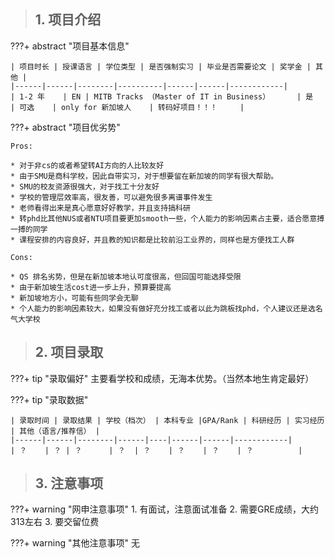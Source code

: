 > ## **1. 项目介绍**

???+ abstract "项目基本信息" 

    | 项目时长 | 授课语言 | 学位类型 | 是否强制实习 | 毕业是否需要论文 | 奖学金 | 其他 |
    |------|------|--------|----------|------|------|------------|
    | 1-2 年    | EN | MITB Tracks （Master of IT in Business）      | 是      | 可选    | only for 新加坡人    | 转码好项目！！！     |

???+ abstract "项目优劣势" 

    Pros:

    * 对于非cs的或者希望转AI方向的人比较友好
    * 由于SMU是商科学校，因此自带实习，对于想要留在新加坡的同学有很大帮助。
    * SMU的校友资源很强大，对于找工十分友好
    * 学校的管理层效率高，很友善，可以避免很多离谱事件发生
    * 老师看得出来是真心愿意好好教学，并且支持搞科研
    * 转phd比其他NUS或者NTU项目要更加smooth一些，个人能力的影响因素占主要，适合愿意搏一搏的同学
    * 课程安排的内容良好，并且教的知识都是比较前沿工业界的，同样也是方便找工人群

    Cons:

    * QS 排名劣势，但是在新加坡本地认可度很高，但回国可能选择受限
    * 由于新加坡生活cost进一步上升，预算要提高
    * 新加坡地方小，可能有些同学会无聊
    * 个人能力的影响因素较大，如果没有做好充分找工或者以此为跳板找phd，个人建议还是选名气大学校

> ## **2. 项目录取**
???+ tip "录取偏好"
    主要看学校和成绩，无海本优势。（当然本地生肯定最好）

???+ tip "录取数据"

    | 录取时间 | 录取结果 | 学校（档次） | 本科专业 |GPA/Rank | 科研经历 | 实习经历 | 其他（语言/推荐信） |
    |------|------|--------|------|----|------|------|------------|
    | ？    | ？ | ？      | ？  | ？    | ？    | ？    | ？          |


> ## **3. 注意事项**
???+ warning "网申注意事项"
    1. 有面试，注意面试准备
    2. 需要GRE成绩，大约313左右
    3. 要交留位费

???+ warning "其他注意事项"
    无
